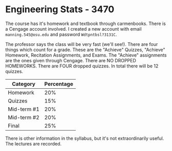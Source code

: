 # Engineering Stats - 3470

The course has it's homework and textbook through carmenbooks. There is a Cengage account involved. I created a new account with email `manning.545@osu.edu` and password `Wdtpntbsl?3131C`.

The professor says the class will be very fast (we'll see!). There are four things which count for a grade. These are the "Achieve" Quizzes, "Achieve" Homework, Recitation Assignments, and Exams. The "Achieve" assignments are the ones given through Cengage. There are NO DROPPED HOMEWORKS. There are FOUR dropped quizzes. In total there will be 12 quizzes.  

Category | Percentage
--- | ---
Homework | 20%  
Quizzes | 15%
Mid-term #1 | 20%
Mid-term #2 | 20%
Final | 25% 

There is other information in the syllabus, but it's not extraordinarily useful. The lectures are recorded.